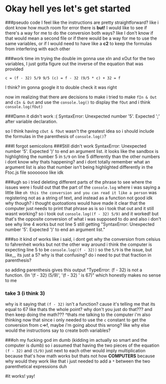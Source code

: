 # Okay hell yes let's get started

###pseudo code
I feel like the instructions are pretty straightforward? like i dont know how much room for error there is
**but!** I would like to see if there's a way for me to do the conversion both ways?
like I don't know if that would mean a second file or if there would be a way for me to use the same variables, or if I would need to have like a **c2** to keep the formulas from interfering with each other

###work time
im trying the double
im gonna use xIn and xOut for the two variables, I just gotta figure out the inverse of the equation that was provided

`c = (f - 32) 5/9
9/5 (c) = f - 32
(9/5 * c) + 32 = f`

I think? im gonna google it to double check
it was right

now im realizing that there are decisions to make
i tried to make `fIn & Out` and `cIn & Out` and use the `console.log()` to display the `fOut` and i think `console.log(fOut)`

###Damn
it didn't work :(
SyntaxError: Unexpected number '5'. Expected ';' after variable declaration.

so I think having `cOut & fOut` wasn't the greatest idea
so i should include the formulas in the parenthesis of `console.log()`?

###I forgot semicolons
###Still didn't work
SyntaxError: Unexpected number '5'. Expected ')' to end an argument list.
it looks like the sandbox is highlighting the number 5 in `5/9` on line 5 differently than the other numbers
i dont know why thats happening? and i dont totally remember what an argument list is
also that number isn't being highlighted differently in the Ftoc.js file sooooooo like idk

###ugh
so i tried deleting different parts of the phrase to see where the issues were
i fould out that the part of the `console.log` where i was saying a little like `oh this the conversion and you can read it like a person` was registering not as a string of text, and instead as a function
not good
idk why though? i thought quotoations would have made it clear that the computer just needs to print that phrase as is
so i took that out and it still wasnt working?
so i took out `console.log((f - 32) 5/9)` and it worked! but that's the opposite conversion of what i was supposed to do and also i don't see why line 4 works but not line 5
still getting "SyntaxError: Unexpected number '5'. Expected ')' to end an argument list."

###so it kind of works
like i said, i dont get why the conversion from celsius to fahrenheit works but not the other way around
i think the computer is expecting line 5 to be `console.log((f - 32))` so the `5/9` is the issue, but like,,, its just a 5? why is that confusing? do i need to put that fraction in parenthesis?

so adding parenthesis gives this output "TypeError: (f - 32)  is not a function. (In '(f - 32) (5/9)', '(f - 32) ' is 67)"
which honestly makes no sense to me

### take 3 (i think 3)
why is it saying that `(f - 32)` isn't a function? cause it's telling me that its equal to 67
like thats the whole point? why don't you just do that??? and then keep doing the math???
^thats me talking to the computer
i'm also thinking now that since i only needed to use the `c` constant to get the conversion from c=>f, maybe i'm going about this wrong? like why else would the instructions say to create both variables?

###oh my fucking god im dumb (kidding im actually so smart and the computer is dumb)
so i assumed that having the two pieces of the equation `(f - 32)` and `(5/9)` just next to each other would imply multiplication because that's how math works
but thats not how **COMPUTERS** because why would they work like that
i just needed to add a `*` between the two parenthetical expressions
duh

#it works! yay!